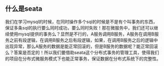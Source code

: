 ## 什么是seata

我们在学习mysql的时候，在同时操作多个sql的时候是不是有个叫事务的东西，保证多条sql的执行要么同时成功，要么同时失败！那在微服务中，我们还可以继续使用mysql提供的事务么？显然是不行的，A服务调用B服务，A服务在调用B服务之前有段逻辑，在调用B服务之后有段逻辑，如果，在调用B服务之后的逻辑中出现异常，那么A服务的数据是能正常回滚的，但是B服务的数据呢？能正常回滚么？答案是否定的！所以我们要借助seata这个分布式事务的管理工具，使得我们的项目在分布式微服务模式下也能正常事务，保证数据在分布式系统下的完整性。
